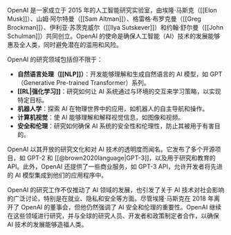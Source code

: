  OpenAI 是一家成立于 2015 年的人工智能研究实验室，由埃隆·马斯克（[[Elon Musk]]）、山姆·阿尔特曼（[[Sam Altman]]）、格雷格·布罗克曼（[[Greg Brockman]]）、伊利亚·苏茨克威尔（[[Ilya Sutskever]]）和约翰·舒尔曼（[[John Schulman]]）共同创立。OpenAI 的使命是确保人工智能（AI）技术的发展能够惠及全人类，同时避免潜在的滥用和风险。

OpenAI 的研究领域包括但不限于：
- **自然语言处理（[[NLP]]）**：开发能够理解和生成自然语言的 AI 模型，如 GPT（Generative Pre-trained Transformer）系列。
- **[[RL|强化学习]]**：研究如何让 AI 系统通过与环境的交互来学习策略，以实现特定目标。
- **机器人学**：探索 AI 在物理世界中的应用，如机器人的自主导航和操作。
- **计算机视觉**：使 AI 能够理解和解释视觉信息，如图像和视频。
- **安全和伦理**：研究如何确保 AI 系统的安全性和伦理性，防止其被用于有害目的。

OpenAI 以其开放的研究文化和对 AI 技术的透明度而闻名。它发布了多个开源项目，如 GPT-2 和 [[@brown2020language|GPT-3]]，以及用于研究和教育的 API。此外，OpenAI 还提供了一些商业服务，如 GPT-3 API，允许开发者将先进的 AI 模型集成到他们的应用程序中。

OpenAI 的研究工作不仅推动了 AI 领域的发展，也引发了关于 AI 技术对社会影响的广泛讨论，特别是在就业、隐私和安全等方面。尽管埃隆·马斯克在 2018 年离开了 OpenAI 的董事会，但他仍然强调了 AI 安全和伦理的重要性。OpenAI 继续在这些领域进行研究，并与全球的研究人员、开发者和政策制定者合作，以确保 AI 技术的发展能够造福人类。
